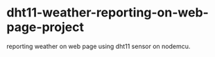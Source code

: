 # dht11-weather-reporting-on-web-page-project
reporting weather on web page using dht11 sensor on nodemcu.
